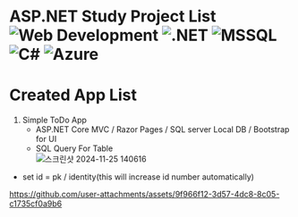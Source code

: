 # ASP.NET Study Project List ![Web Development](https://img.shields.io/badge/Web_Development-%23F4A300?style=flat&logo=html5&logoColor=white) ![.NET](https://img.shields.io/badge/.NET-%23512BD4?style=flat&logo=.net&logoColor=white) ![MSSQL](https://img.shields.io/badge/MSSQL-%23CC2927?style=flat&logo=microsoft-sql-server&logoColor=white) ![C#](https://img.shields.io/badge/C%23-%23239120?style=flat&logo=c-sharp&logoColor=white) ![Azure](https://img.shields.io/badge/Azure-%23007FFF?style=flat&logo=azure&logoColor=white)

# Created App List
1. Simple ToDo App
   - ASP.NET Core MVC / Razor Pages / SQL server Local DB / Bootstrap for UI
   - SQL Query For Table <br>
![스크린샷 2024-11-25 140616](https://github.com/user-attachments/assets/6f9e1ad6-daf6-4762-9faf-47cb984721d0)
  - set id = pk / identity(this will increase id number automatically) 

https://github.com/user-attachments/assets/9f966f12-3d57-4dc8-8c05-c1735cf0a9b6


